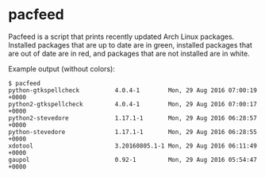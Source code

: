 # pacfeed

Pacfeed is a script that prints recently updated Arch Linux packages. Installed
packages that are up to date are in green, installed packages that are out of
date are in red, and packages that are not installed are in white.

Example output (without colors):
```
$ pacfeed
python-gtkspellcheck          4.0.4-1        Mon, 29 Aug 2016 07:00:19 +0000
python2-gtkspellcheck         4.0.4-1        Mon, 29 Aug 2016 07:00:17 +0000
python2-stevedore             1.17.1-1       Mon, 29 Aug 2016 06:28:57 +0000
python-stevedore              1.17.1-1       Mon, 29 Aug 2016 06:28:55 +0000
xdotool                       3.20160805.1-1 Mon, 29 Aug 2016 06:11:49 +0000
gaupol                        0.92-1         Mon, 29 Aug 2016 05:54:47 +0000
```
